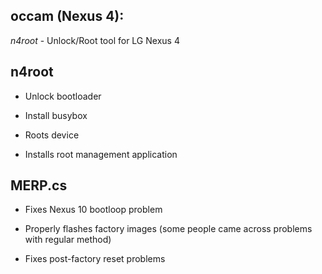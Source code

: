occam (Nexus 4):
-------------------
*n4root* - Unlock/Root tool for LG Nexus 4

n4root
-----------

* Unlock bootloader

* Install busybox

* Roots device

* Installs root management application

MERP.cs
-----------

* Fixes Nexus 10 bootloop problem

* Properly flashes factory images (some people came across problems with regular method)

* Fixes post-factory reset problems
